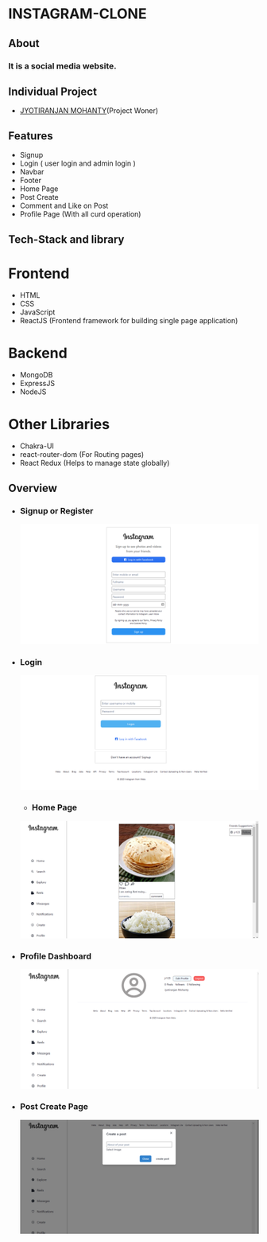 # INSTAGRAM-CLONE 

## About

### It is a social media website.

## Individual Project

- [JYOTIRANJAN MOHANTY](https://github.com/jyotiranjan1997)(Project Woner)

## Features

- Signup
- Login ( user login and admin login )
- Navbar
- Footer
- Home Page
- Post Create
- Comment and Like on Post
- Profile Page (With all curd operation)



## Tech-Stack and library

# Frontend

- HTML
- CSS
- JavaScript
- ReactJS (Frontend framework for building single page application)

# Backend

- MongoDB
- ExpressJS
- NodeJS

# Other Libraries

- Chakra-UI
- react-router-dom (For Routing pages)
- React Redux (Helps to manage state globally)

## Overview



- ### Signup or Register
  ![](./assets/signup.png)
- ### Login
  ![](./assets/login.png)
  - ### Home Page
  ![](./assets/home.png)
- ### Profile Dashboard
  ![](./assets/Profile.png)
- ### Post Create Page
  ![](./assets/post.png)

